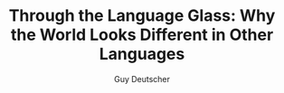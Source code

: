 ---
title: "Through the Language Glass: Why the World Looks Different in Other Languages"
author: "Guy Deutscher"
isbn: "080508195X"
isbn13: "9780805081954"
rating: "0"
publisher: "Metropolitan Books"
pages: "304"
publishYear: "2010"
read: ""
goodreads_id: "8444621"
---